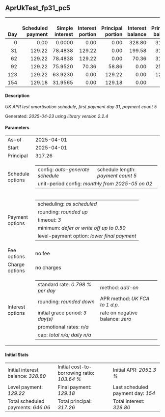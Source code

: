 <h2>AprUkTest_fp31_pc5</h2>
<table>
    <thead style="vertical-align: bottom;">
        <th style="text-align: right;">Day</th>
        <th style="text-align: right;">Scheduled payment</th>
        <th style="text-align: right;">Simple interest</th>
        <th style="text-align: right;">Interest portion</th>
        <th style="text-align: right;">Principal portion</th>
        <th style="text-align: right;">Interest balance</th>
        <th style="text-align: right;">Principal balance</th>
        <th style="text-align: right;">Total simple interest</th>
        <th style="text-align: right;">Total interest</th>
        <th style="text-align: right;">Total principal</th>
    </thead>
    <tr style="text-align: right;">
        <td class="ci00">0</td>
        <td class="ci01" style="white-space: nowrap;">0.00</td>
        <td class="ci02">0.0000</td>
        <td class="ci03">0.00</td>
        <td class="ci04">0.00</td>
        <td class="ci05">328.80</td>
        <td class="ci06">317.26</td>
        <td class="ci07">0.0000</td>
        <td class="ci08">0.00</td>
        <td class="ci09">0.00</td>
    </tr>
    <tr style="text-align: right;">
        <td class="ci00">31</td>
        <td class="ci01" style="white-space: nowrap;">129.22</td>
        <td class="ci02">78.4838</td>
        <td class="ci03">129.22</td>
        <td class="ci04">0.00</td>
        <td class="ci05">199.58</td>
        <td class="ci06">317.26</td>
        <td class="ci07">78.4838</td>
        <td class="ci08">129.22</td>
        <td class="ci09">0.00</td>
    </tr>
    <tr style="text-align: right;">
        <td class="ci00">62</td>
        <td class="ci01" style="white-space: nowrap;">129.22</td>
        <td class="ci02">78.4838</td>
        <td class="ci03">129.22</td>
        <td class="ci04">0.00</td>
        <td class="ci05">70.36</td>
        <td class="ci06">317.26</td>
        <td class="ci07">156.9676</td>
        <td class="ci08">258.44</td>
        <td class="ci09">0.00</td>
    </tr>
    <tr style="text-align: right;">
        <td class="ci00">92</td>
        <td class="ci01" style="white-space: nowrap;">129.22</td>
        <td class="ci02">75.9520</td>
        <td class="ci03">70.36</td>
        <td class="ci04">58.86</td>
        <td class="ci05">0.00</td>
        <td class="ci06">258.40</td>
        <td class="ci07">232.9196</td>
        <td class="ci08">328.80</td>
        <td class="ci09">58.86</td>
    </tr>
    <tr style="text-align: right;">
        <td class="ci00">123</td>
        <td class="ci01" style="white-space: nowrap;">129.22</td>
        <td class="ci02">63.9230</td>
        <td class="ci03">0.00</td>
        <td class="ci04">129.22</td>
        <td class="ci05">0.00</td>
        <td class="ci06">129.18</td>
        <td class="ci07">296.8426</td>
        <td class="ci08">328.80</td>
        <td class="ci09">188.08</td>
    </tr>
    <tr style="text-align: right;">
        <td class="ci00">154</td>
        <td class="ci01" style="white-space: nowrap;">129.18</td>
        <td class="ci02">31.9565</td>
        <td class="ci03">0.00</td>
        <td class="ci04">129.18</td>
        <td class="ci05">0.00</td>
        <td class="ci06">0.00</td>
        <td class="ci07">328.7991</td>
        <td class="ci08">328.80</td>
        <td class="ci09">317.26</td>
    </tr>
</table>
<h4>Description</h4>
<p><i>UK APR test amortisation schedule, first payment day 31, payment count 5</i></p>
<p>Generated: <i>2025-04-23 using library version 2.2.4</i></p>
<h4>Parameters</h4>
<table>
    <tr>
        <td>As-of</td>
        <td>2025-04-01</td>
    </tr>
    <tr>
        <td>Start</td>
        <td>2025-04-01</td>
    </tr>
    <tr>
        <td>Principal</td>
        <td>317.26</td>
    </tr>
    <tr>
        <td>Schedule options</td>
        <td>
            <table>
                <tr>
                    <td>config: <i>auto-generate schedule</i></td>
                    <td>schedule length: <i><i>payment count</i> 5</i></td>
                </tr>
                <tr>
                    <td colspan="2" style="white-space: nowrap;">unit-period config: <i>monthly from 2025-05 on 02</i></td>
                </tr>
            </table>
        </td>
    </tr>
    <tr>
        <td>Payment options</td>
        <td>
            <table>
                <tr>
                    <td>scheduling: <i>as scheduled</i></td>
                </tr>
                <tr>
                    <td>rounding: <i>rounded up</i></td>
                </tr>
                <tr>
                    <td>timeout: <i>3</i></td>
                </tr>
                <tr>
                    <td>minimum: <i>defer&nbsp;or&nbsp;write&nbsp;off&nbsp;up&nbsp;to&nbsp;0.50</i></td>
                </tr>
                <tr>
                    <td>level-payment option: <i>lower&nbsp;final&nbsp;payment</i></td>
                </tr>
            </table>
        </td>
    </tr>
    <tr>
        <td>Fee options</td>
        <td>no fee
        </td>
    </tr>
    <tr>
        <td>Charge options</td>
        <td>no charges
        </td>
    </tr>
    <tr>
        <td>Interest options</td>
        <td>
            <table>
                <tr>
                    <td>standard rate: <i>0.798 % per day</i></td>
                    <td>method: <i>add-on</i></td>
                </tr>
                <tr>
                    <td>rounding: <i>rounded down</i></td>
                    <td>APR method: <i>UK FCA to 1 d.p.</i></td>
                </tr>
                <tr>
                    <td>initial grace period: <i>3 day(s)</i></td>
                    <td>rate on negative balance: <i>zero</i></td>
                </tr>
                <tr>
                    <td colspan="2">promotional rates: <i><i>n/a</i></i></td>
                </tr>
                <tr>
                    <td colspan="2">cap: <i>total <i>n/a</i>; daily <i>n/a</i></td>
                </tr>
            </table>
        </td>
    </tr>
</table>
<h4>Initial Stats</h4>
<table>
    <tr>
        <td>Initial interest balance: <i>328.80</i></td>
        <td>Initial cost-to-borrowing ratio: <i>103.64 %</i></td>
        <td>Initial APR: <i>2051.3 %</i></td>
    </tr>
    <tr>
        <td>Level payment: <i>129.22</i></td>
        <td>Final payment: <i>129.18</i></td>
        <td>Last scheduled payment day: <i>154</i></td>
    </tr>
    <tr>
        <td>Total scheduled payments: <i>646.06</i></td>
        <td>Total principal: <i>317.26</i></td>
        <td>Total interest: <i>328.80</i></td>
    </tr>
</table>
